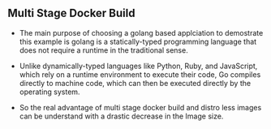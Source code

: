 Multi Stage Docker Build
-------------------------
* The main purpose of choosing a golang based applciation to demostrate this example is golang is a statically-typed programming language that does not require a runtime in the traditional sense. 
* Unlike dynamically-typed languages like Python, Ruby, and JavaScript, which rely on a runtime environment to execute their code, Go compiles directly to machine code, which can then be executed directly by the operating system.

* So the real advantage of multi stage docker build and distro less images can be understand with a drastic decrease in the Image size.